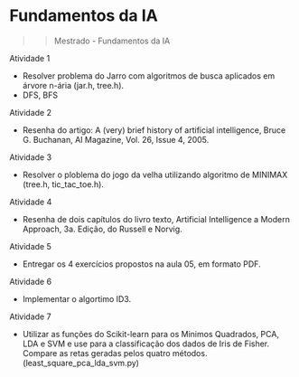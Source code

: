 # Fundamentos da IA
>> Mestrado - Fundamentos da IA

Atividade 1
  - Resolver problema do Jarro com algoritmos de busca aplicados em árvore n-ária (jar.h, tree.h).
  - DFS, BFS

Atividade 2
  - Resenha do artigo: A (very) brief history of artificial intelligence, Bruce G. Buchanan, AI Magazine, Vol. 26, Issue 4, 2005.

Atividade 3
  - Resolver o ploblema do jogo da velha utilizando algoritmo de MINIMAX (tree.h, tic_tac_toe.h).

Atividade 4
  - Resenha de dois capítulos do livro texto, Artificial Intelligence a Modern Approach, 3a. Edição, do Russell e Norvig.

Atividade 5
  - Entregar os 4 exercícios propostos na aula 05, em formato PDF.

Atividade 6
  - Implementar o algortimo ID3.

Atividade 7
  - Utilizar as funções do Scikit-learn para os Minimos Quadrados, PCA, LDA e SVM e use para a classificação dos dados de Iris de Fisher. Compare as retas geradas pelos quatro métodos. (least_square_pca_lda_svm.py)